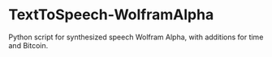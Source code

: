 # TextToSpeech-WolframAlpha
Python script for synthesized speech Wolfram Alpha, with additions for time and Bitcoin.
